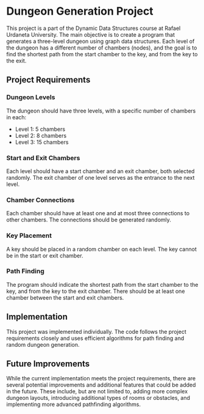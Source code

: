 # Dungeon Generation Project

This project is a part of the Dynamic Data Structures course at Rafael Urdaneta University. The main objective is to create a program that generates a three-level dungeon using graph data structures. Each level of the dungeon has a different number of chambers (nodes), and the goal is to find the shortest path from the start chamber to the key, and from the key to the exit.

## Project Requirements

### Dungeon Levels
The dungeon should have three levels, with a specific number of chambers in each:
- Level 1: 5 chambers
- Level 2: 8 chambers
- Level 3: 15 chambers

### Start and Exit Chambers
Each level should have a start chamber and an exit chamber, both selected randomly. The exit chamber of one level serves as the entrance to the next level.

### Chamber Connections
Each chamber should have at least one and at most three connections to other chambers. The connections should be generated randomly.

### Key Placement
A key should be placed in a random chamber on each level. The key cannot be in the start or exit chamber.

### Path Finding
The program should indicate the shortest path from the start chamber to the key, and from the key to the exit chamber. There should be at least one chamber between the start and exit chambers.

## Implementation
This project was implemented individually. The code follows the project requirements closely and uses efficient algorithms for path finding and random dungeon generation.

## Future Improvements
While the current implementation meets the project requirements, there are several potential improvements and additional features that could be added in the future. These include, but are not limited to, adding more complex dungeon layouts, introducing additional types of rooms or obstacles, and implementing more advanced pathfinding algorithms.